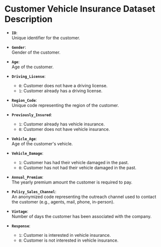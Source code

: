 

# Customer Vehicle Insurance Dataset Description

- **`ID`**:  
  Unique identifier for the customer.

- **`Gender`**:  
  Gender of the customer.

- **`Age`**:  
  Age of the customer.

- **`Driving_License`**:  
  - `0`: Customer does not have a driving license.  
  - `1`: Customer already has a driving license.

- **`Region_Code`**:  
  Unique code representing the region of the customer.

- **`Previously_Insured`**:  
  - `1`: Customer already has vehicle insurance.  
  - `0`: Customer does not have vehicle insurance.

- **`Vehicle_Age`**:  
  Age of the customer's vehicle.

- **`Vehicle_Damage`**:  
  - `1`: Customer has had their vehicle damaged in the past.  
  - `0`: Customer has not had their vehicle damaged in the past.

- **`Annual_Premium`**:  
  The yearly premium amount the customer is required to pay.

- **`Policy_Sales_Channel`**:  
  An anonymized code representing the outreach channel used to contact the customer (e.g., agents, mail, phone, in-person).

- **`Vintage`**:  
  Number of days the customer has been associated with the company.

- **`Response`**:  
  - `1`: Customer is interested in vehicle insurance.  
  - `0`: Customer is not interested in vehicle insurance.




